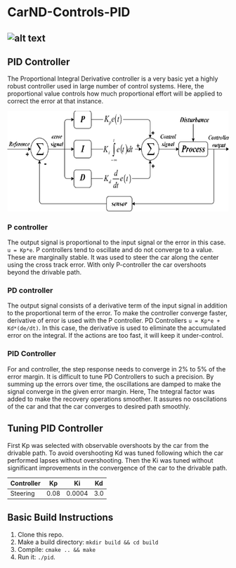 # CarND-Controls-PID

[image1]: ./assets/pid.gif "PID implemented with the Sim"


![alt text][image1]
---

## PID Controller
The Proportional Integral Derivative controller is a very basic yet  a highly robust controller used
in large number of control systems. Here, the proportional value controls how much proportional effort will be applied to correct the error at that instance. 

![pid-controller](./assets/pid.png)


### P controller
The output signal is proportional to the input signal or the error in this case.
`u = Kp*e`. P controllers tend to oscillate and do not converge to a value. These are marginally stable. It was used to steer the car along the center using the cross track error. With only P-controller the car overshoots beyond the drivable path.

### PD controller
The output signal consists of a derivative term of the input signal in addition to the proportional term of the error.
To make the controller converge faster, derivative of error is used with the P controller. 
PD Controllers `u = Kp*e + Kd*(de/dt)`. In this case, the derivative is used to eliminate the accumulated error on the integral. If the actions are too fast, it will keep it under-control.


### PID Controller
For and controller, the step response needs to converge in 2% to 5% of the error margin. 
It is difficult to tune PD Controllers to such a precision. By summing up the errors over time,
the oscillations are damped to make the signal converge in the given error margin. Here, The tntegral factor was added to make the recovery operations smoother. It assures no osscilations of the car and that the car converges to desired path smoothly.


## Tuning PID Controller

First Kp was selected with observable overshoots by the car from the drivable path. To avoid overshooting Kd was tuned following which the car performed lapses without overshooting. Then the Ki was tuned without significant improvements in the convergence of the car to the drivable path. 

|Controller | Kp  | Ki | Kd |
|---|---|---|---|
|Steering| 0.08  | 0.0004  | 3.0  |



## Basic Build Instructions

1. Clone this repo.
2. Make a build directory: `mkdir build && cd build`
3. Compile: `cmake .. && make`
4. Run it: `./pid`. 

